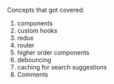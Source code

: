 Concepts that got covered:

1. components
2. custom hooks
3. redux
4. router
5. higher order components
6. debouncing
7. caching for search suggestions
8. Comments
